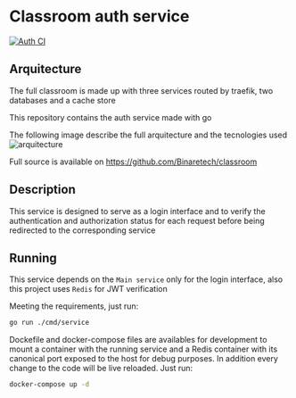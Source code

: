 # Classroom auth service

[![Auth CI](https://github.com/Binaretech/classroom-auth/actions/workflows/go.yml/badge.svg)](https://github.com/Binaretech/classroom-auth/actions/workflows/go.yml)

## Arquitecture

The full classroom is made up with three services routed by traefik, two databases and a cache store

This repository contains the auth service made with go

The following image describe the full arquitecture and the tecnologies used
![arquitecture](https://github.com/Binaretech/classroom/blob/main/img/classroom-diagram.png?raw=true)

Full source is available on https://github.com/Binaretech/classroom

## Description

This service is designed to serve as a login interface and to verify the authentication and authorization status for each request before being redirected to the corresponding service

## Running

This service depends on the `Main service` only for the login interface, also this project uses `Redis` for JWT verification

Meeting the requirements, just run:
```bash
go run ./cmd/service
```

Dockefile and docker-compose files are availables for development to mount a container with the running service and a Redis container with its canonical port exposed to the host for debug purposes. In addition every change to the code will be live reloaded. Just run:

```bash
docker-compose up -d
```